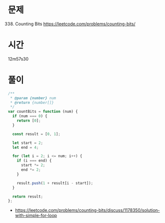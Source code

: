 # 문제

338. Counting Bits
     https://leetcode.com/problems/counting-bits/

# 시간

12m57s30

# 풀이

```javascript
/**
 * @param {number} num
 * @return {number[]}
 */
var countBits = function (num) {
  if (num === 0) {
    return [0];
  }

  const result = [0, 1];

  let start = 2;
  let end = 4;

  for (let i = 2; i <= num; i++) {
    if (i === end) {
      start *= 2;
      end *= 2;
    }

    result.push(1 + result[i - start]);
  }

  return result;
};
```

- https://leetcode.com/problems/counting-bits/discuss/1178350/solution-with-simple-for-loop
